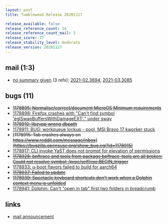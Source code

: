 ```yaml
---
layout: post
title: Tumbleweed Release 20201117

release_available: false
release_reference_count: 14
release_reference_count_mail: 3
release_score: 77
release_stability_level: moderate
release_version: 20201117
---
```


## mail (1:3)

- [no summary given](https://github.com/boombatower/tumbleweed-review/issues/10) (3 refs); [2021-02.3694](https://github.com/boombatower/tumbleweed-review/issues/10), [2021-03.3085](https://github.com/boombatower/tumbleweed-review/issues/10)

## bugs (11)

<!--more-->

- ~~[1178895: Normalise/correct/document MicroOS Minimum requirements](https://bugzilla.opensuse.org/show_bug.cgi?id=1178895)~~
- [1178898: Firefox crashes with "Can't find symbol 'eglSwapBuffersWithDamageEXT'." under sway](https://bugzilla.opensuse.org/show_bug.cgi?id=1178898)
- ~~[1178910: libzypp wrong dbpath](https://bugzilla.opensuse.org/show_bug.cgi?id=1178910)~~
- [1178911: BUG: workqueue lockup - pool, MSI Bravo 17 kworker stuck](https://bugzilla.opensuse.org/show_bug.cgi?id=1178911)
- ~~[1178915: Tab crashes always on https://www.reddit.com/message/inbox](https://bugzilla.opensuse.org/show_bug.cgi?id=1178915)~~
- [1178917: CLI invoke YaST does not prompt for elevation of permissions](https://bugzilla.opensuse.org/show_bug.cgi?id=1178917)
- ~~[1178928: bpftrace and tools from package bpftrace-tools are all broken: Could not resolve symbol: /proc/self/exe:BEGIN_trigger](https://bugzilla.opensuse.org/show_bug.cgi?id=1178928)~~
- [1178933: u-boot flavors failed to build for aarch64](https://bugzilla.opensuse.org/show_bug.cgi?id=1178933)
- ~~[1178937: Failed to update](https://bugzilla.opensuse.org/show_bug.cgi?id=1178937)~~
- ~~[1178939: Spectacle keyboard shortcuts don't work when a Dolphin context menu is unfolded](https://bugzilla.opensuse.org/show_bug.cgi?id=1178939)~~
- [1178941: Dolphin: Can't "open in tab" first two folders in breadcrumb](https://bugzilla.opensuse.org/show_bug.cgi?id=1178941)



## links

- [mail announcement](https://github.com/boombatower/tumbleweed-review/issues/10)

